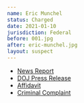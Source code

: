 ```yaml
---
name: Eric Munchel
status: Charged
date: 2021-01-10
jurisdiction: Federal
before: 001.jpg
after: eric-munchel.jpg
layout: suspect
---
```


- [News Report](https://fox17.com/news/local/suspected-tennessee-man-who-stormed-the-us-capitol-arrested)
- [DOJ Press Release](https://www.justice.gov/usao-dc/pr/two-men-charged-connection-events-us-capitol)
- [Affidavit](https://www.justice.gov/usao-dc/press-release/file/1352221/download)
- [Criminal Complaint](https://www.justice.gov/usao-dc/press-release/file/1352226/download)